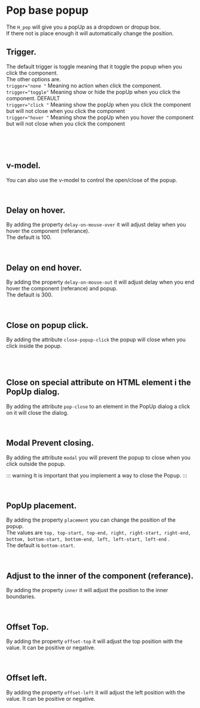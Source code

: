 # Pop base popup

The `H_pop` will give you a popUp as a dropdown or dropup box.<br>
If there not is place enough it will automatically change the position.<br>

## Trigger.

The default trigger is toggle meaning that it toggle the popup when you click the component.<br>
The other options are.<br>
`trigger="none "` Meaning no action when click the component.<br>
`trigger="toggle"` Meaning show or hide the popUp when you click the component. DEFAULT<br>
`trigger="click "` Meaning show the popUp when you click the component but will not close when you click the component<br>
`trigger="hover "` Meaning show the popUp when you hover the component but will not close when you click the component<br>

<br>

<hhl-live-editor title="" htmlCode='
    <template>
      <H_row>
          <H_pop>
            <template v-slot:referance>
              <H_btn>default (trigger)</H_btn>
            </template>
            <div class="col-bg-warn box">Hello</div>
          </H_pop>
          <H_pop trigger="click">
            <template v-slot:referance>
              <H_btn>click</H_btn>
            </template>
            <div class="col-bg-warn box">Hello</div>
          </H_pop>
          <H_pop trigger="hover">
            <template v-slot:referance>
                <H_btn>trigger="hover"</H_btn>
            </template>
            <div class="col-bg-warn box">Hello</div>
          </H_pop>
          <H_pop trigger="none">
            <template v-slot:referance>
                <H_btn>trigger="none""</H_btn>
            </template>
            <div class="col-bg-warn box">Hello</div>
          </H_pop>
        </H_row> 
    </template>
    <style>
      .box {
        width:100%;
        padding: 30px;
      }
    </style>  
'>
</hhl-live-editor>

<br/>

## v-model.

You can also use the v-model to control the open/close of the popup.

<hhl-live-editor title="" htmlCode='
    <template>
      <H_row align="center">
        <H_pop v-model="open">
         <template v-slot:referance>
              <H_btn>v-model</H_btn>
          </template>
          <div class="col-bg-warn box">Hello</div>
        </H_pop>
        <H_checkbox v-model="open" label="open">
      </H_row>
    </template>
    <script>
    const open = ref(false)
    return {open}
    </script>
    <style>
      .box {
        padding: 30px;
      }
    </style> 
'>
</hhl-live-editor>

<br/>

## Delay on hover.

By adding the property `delay-on-mouse-over` it will adjust delay when you hover the component (referance).<br>
The default is 100.

<hhl-live-editor title="" htmlCode='
    <template>
      <H_row>
        <H_pop trigger="hover" delay-on-mouse-over="1000">
          <template v-slot:referance>
              <H_btn>trigger="hover" + delay-on-mouse-over="1000"</H_btn>
          </template>
          <div class="col-bg-warn box">Hello</div>
        </H_pop>
      </H_row>
    </template>
'>
</hhl-live-editor>

<br/>

## Delay on end hover.

By adding the property `delay-on-mouse-out` it will adjust delay when you end hover the component (referance) and popup.<br>
The default is 300.

<hhl-live-editor title="" htmlCode='
    <template>
      <H_row>
        <H_pop trigger="hover" delay-on-mouse-out="1000">
          <template v-slot:referance>
              <H_btn>trigger="hover" + delay-on-mouse-out="1000"</H_btn>
          </template>
          <div class="col-bg-warn box">Hello</div>
        </H_row>
      </H_flex>
    </template>
'>
</hhl-live-editor>

<br/>

## Close on popup click.

By adding the attribute `close-popup-click` the popup will close when you click inside the popup.<br>

<hhl-live-editor title="" htmlCode='
    <template>
      <H_row>
        <H_pop close-popup-click>
          <template v-slot:referance>
              <H_btn>close-popup-click"</H_btn>
          </template>
          <div class="col-bg-warn box">Hello</div>
        </H_pop>
      </H_row>
    </template>
    <script>
      const popup = ref(false);
      return { popup }
    </script>
'>
</hhl-live-editor>

<br/>

<br/>

## Close on special attribute on HTML element i the PopUp dialog.

By adding the attribute `pop-close` to an element in the PopUp dialog a click on it will close the dialog.<br>

<hhl-live-editor title="" htmlCode='
    <template>
      <H_row>
        <H_pop>
          <template v-slot:referance>
              <H_btn>close-popup-click"</H_btn>
          </template>
          <div class="col-bg-warn box">
          <div>Hello</div>
          <div pop-close style="border: 1px red solid; margin: 10px 0">close</div>
          </div>
        </H_pop>
      </H_row>
    </template>
    <script>
      const popup = ref(false);
      return { popup }
    </script>
'>
</hhl-live-editor>

<br/>

## Modal Prevent closing.

By adding the attribute `modal` you will prevent the popup to close when you click outside the popup.<br>

::: warning
It is important that you implement a way to close the Popup.
:::
<br/>

<hhl-live-editor title="" htmlCode='
    <template>
      <H_row>
        <H_pop modal>
          <template v-slot:referance>
              <H_btn>modal"</H_btn>
          </template>
          <div class="col-bg-warn box">
            <div>Hello</div>
            <div pop-close style="border: 1px red solid; margin: 10px 0">close</div>
          </div>
        </H_pop>
      <H_pop modal trigger="click" v-model="popup">
        <template v-slot:referance>
            <H_btn>modal + trigger="click"</H_btn>
        </template>
        <div class="col-bg-warn box"><H_btn @click="popup=false">Close"</H_btn></div>
      </H_pop>
      </H_row>
    </template>
    <script>
      const popup = ref(false);
      return { popup }
    </script>
'>
</hhl-live-editor>

<br/>

## PopUp placement.

By adding the property `placement` you can change the position of the popup.<br>
The values are `top, top-start, top-end, right, right-start, right-end, bottom, bottom-start, bottom-end, left, left-start, left-end` .<br>
The default is `bottom-start`.<br>

<hhl-live-editor title="" htmlCode='
    <template>
      <H_row class="thisContainer" padding="100px 10px">
        <H_pop :placement="placement" :inner="inner" :container="container" :query-selector="querySelector">      
          <template v-slot:referance>
              <H_btn>Open</H_btn>
          </template>
          <div class="col-bg-warn box">Hello</div>
        </H_pop>
      <H_select hide-filter :list="selectData" v-model="placement" label="Placement" style="max-width:150px"></H_select>
        <H_switch label="Inner" v-model="inner"></H_switch>
        <H_select hide-filter :list="conType" v-model="container" label="container" style="max-width:150px"></H_select>
         <H_select hide-filter :list="queryType" v-model="querySelector" label="querySelector" style="max-width:150px"></H_select>
    </H_row>
    </template>
    <script>
      const placement = ref("bottom-start");
      const inner = ref(false);
      const container = ref("box");
      const querySelector = ref("body");
      const selectData = ["top"
        , "top-start"
        , "top-end"
        , "right"
        , "right-start"
        , "right-end"
        , "bottom"
        , "bottom-start"
        , "bottom-end"
        , "left"
        , "left-start"
        , "left-end"
        , "center"];
      const conType = [
          "slotElement"
        , "box"];
      const queryType = [
          "body"
        , "#page-container"  
        , ".markdown-body"
        , ".thisContainer"];
      return { placement,inner, selectData, container, conType, querySelector, queryType }
    </script>
'>
</hhl-live-editor>

<br/>

## Adjust to the inner of the component (referance).

By adding the property `inner` it will adjust the position to the inner boundaries.<br>

<hhl-live-editor title="" htmlCode='
    <template>
      <H_row>
        <H_pop inner :placement="top===true ? `top-start` : `bottom-start`">
          <template v-slot:referance>
              <H_btn>Open popup</H_btn>
          </template>
          <div class="col-bg-warn box">Hello</div>
        </H_pop>
        <H_checkbox label="Top" v-model="top"></hhl-checkbox>
    </H_frow>
    </template>
    <script>
      const top = ref(false);
      return { top }
    </script>
'>
</hhl-live-editor>

<br/>

## Offset Top.

By adding the property `offset-top` it will adjust the top position with the value. It can be positive or negative.<br>

<hhl-live-editor title="" htmlCode='
    <template>
      <H_row>
      <H_pop :offset-top="20" :placement="top===true ? `top-start` : `bottom-start`">
      <template v-slot:referance >
      <H_btn>Open popup</H_btn>
      </template>
      <div class="col-bg-warn box">Hello</div>
      </H_pop>
      <H_checkbox label="Top" v-model="top"></hhl-checkbox>
      </H_row>
    </template>
    <script>
        const top = ref(false);
        return { top }
    </script>
'>
</hhl-live-editor>

<br>

## Offset left.

By adding the property `offset-left` it will adjust the left position with the value. It can be positive or negative.<br>

<hhl-live-editor title="" htmlCode='
    <template>
      <H_row>
        <H_pop :offset-left="30">
          <template v-slot:referance>
              <H_btn>Open popup</H_btn>
          </template>
          <div class="col-bg-warn box">Hello</div>
        </H_pop>
    </H_row>
    </template>
'>
</hhl-live-editor>

